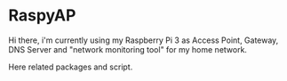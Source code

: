 # RaspyAP

Hi there,
i'm currently using my Raspberry Pi 3 as Access Point, Gateway, DNS Server and "network monitoring tool" for my home network. 

Here related packages and script.

